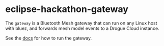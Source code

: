 # eclipse-hackathon-gateway

The `gateway` is a Bluetooth Mesh gateway that can run on any Linux host with bluez, and forwards mesh model events to a Drogue Cloud instance.

See the [docs](../DEVELOPING.md) for how to run the gateway.
